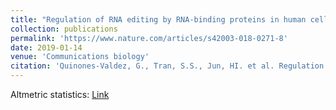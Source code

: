 ```yaml
---
title: "Regulation of RNA editing by RNA-binding proteins in human cells"
collection: publications
permalink: 'https://www.nature.com/articles/s42003-018-0271-8'
date: 2019-01-14
venue: 'Communications biology'
citation: 'Quinones-Valdez, G., Tran, S.S., Jun, HI. et al. Regulation of RNA editing by RNA-binding proteins in human cells. Commun Biol 2, 19 (2019). https://doi.org/10.1038/s42003-018-0271-8'
---
```


Altmetric statistics: [Link](https://nature.altmetric.com/details/53909716)
